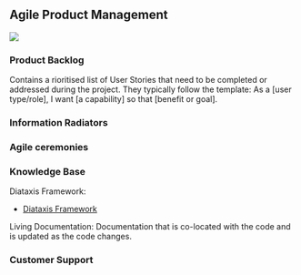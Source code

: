 ## Agile Product Management


![](embed:AgileProductManagement)

### Product Backlog

Contains a rioritised list of User Stories that need to be completed or addressed during the project. They typically
follow the template: As a [user type/role], I want [a capability] so that [benefit or goal].

### Information Radiators


### Agile ceremonies



### Knowledge Base

Diataxis Framework:
- [Diataxis Framework](https://diataxis.fr/)

Living Documentation:
Documentation that is co-located with the code and is updated as the code changes.

### Customer Support